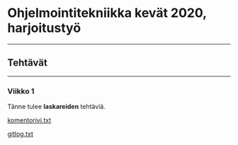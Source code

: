 # Ohjelmointitekniikka kevät 2020, harjoitustyö

---
## Tehtävät
---
### Viikko 1

Tänne tulee **laskareiden** tehtäviä.

[komentorivi.txt](laskarit/viikko1/komentorivi.txt)

[gitlog.txt](laskarit/viikko1/gitlog.txt)


